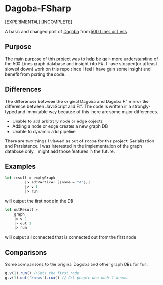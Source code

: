 # Dagoba-FSharp

[EXPERIMENTAL]
[INCOMPLETE]

A basic and changed port of [Dagoba](https://github.com/aosabook/500lines/tree/master/dagoba) from [500 Lines or Less](http://aosabook.org/en/500L/dagoba-an-in-memory-graph-database.html).

## Purpose
The main purpose of this project was to help be gain more understanding of the 500 Lines graph database and insight into F#.
I have stopped(or at least slowed down) work on this repo since I feel I have gain some insight and benefit from porting the code.

## Differences

The differences between the original Dagoba and Dagoba F# mirror the difference between JavaScript and F#.
The code is written in a strongly-typed and immutable way because of this there are some major differences.

- Unable to add arbitrary node or edge objects
- Adding a node or edge creates a new graph DB
- Unable to dynamic add pipeline

There are two things I viewed as out of scope for this project: Serialization and Persistence.
I was interested in the implementation of the graph database only.
I might add those features in the future.

## Examples

```fsharp
let result = emptyGraph
         |> addVertices [{name = "A"};]
         |> v 1
         |> run
```
will output the first node in the DB

```fsharp
let outResult =
    graph
    |> v 1
    |> out 1
    |> run
```
will output all connected that is connected out from the first node

## Comparisons

Some comparisons to the original Dagoba and other graph DBs for fun.

```js
g.v(1).run() //Gets the first node
g.v(1).out('knows').run() // Get people who node 1 knows
```
